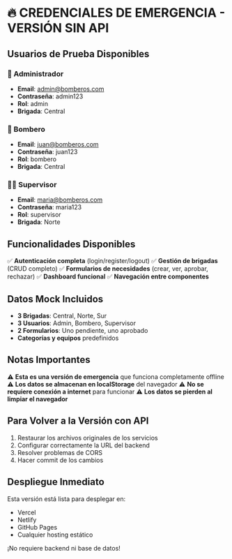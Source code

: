 # 🔥 CREDENCIALES DE EMERGENCIA - VERSIÓN SIN API

## Usuarios de Prueba Disponibles

### 👑 Administrador
- **Email**: admin@bomberos.com
- **Contraseña**: admin123
- **Rol**: admin
- **Brigada**: Central

### 🚒 Bombero
- **Email**: juan@bomberos.com
- **Contraseña**: juan123
- **Rol**: bombero
- **Brigada**: Central

### 👨‍💼 Supervisor
- **Email**: maria@bomberos.com
- **Contraseña**: maria123
- **Rol**: supervisor
- **Brigada**: Norte

## Funcionalidades Disponibles

✅ **Autenticación completa** (login/register/logout)
✅ **Gestión de brigadas** (CRUD completo)
✅ **Formularios de necesidades** (crear, ver, aprobar, rechazar)
✅ **Dashboard funcional**
✅ **Navegación entre componentes**

## Datos Mock Incluidos

- **3 Brigadas**: Central, Norte, Sur
- **3 Usuarios**: Admin, Bombero, Supervisor
- **2 Formularios**: Uno pendiente, uno aprobado
- **Categorías y equipos** predefinidos

## Notas Importantes

⚠️ **Esta es una versión de emergencia** que funciona completamente offline
⚠️ **Los datos se almacenan en localStorage** del navegador
⚠️ **No se requiere conexión a internet** para funcionar
⚠️ **Los datos se pierden al limpiar el navegador**

## Para Volver a la Versión con API

1. Restaurar los archivos originales de los servicios
2. Configurar correctamente la URL del backend
3. Resolver problemas de CORS
4. Hacer commit de los cambios

## Despliegue Inmediato

Esta versión está lista para desplegar en:
- Vercel
- Netlify
- GitHub Pages
- Cualquier hosting estático

¡No requiere backend ni base de datos!
